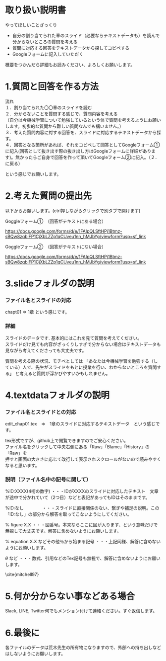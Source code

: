 # 取り扱い説明書

やってほしいことざっくり

- 自分の割り当てられた章のスライド（必要ならテキストデータも）を読んで分からないところの質問を考える    
- 質問に対応する回答をテキストデータから探してコピペする
- Googleフォームに記入していただく  
     
     
概要をつかんだら詳細もお読みください、よろしくお願いします。


# 1.質問と回答を作る方法


流れ  
１．割り当てられた〇〇章のスライドを読む  
２．分からないことを質問する感じで、質問内容を考える  
（自分は今機械学習について勉強しているという体で質問を考えるようにお願いします。初歩的な質問から難しい質問なんでも構いません。）   
３．考えた質問内容に対する回答を、スライドに対応するテキストデータから探す。     
４．回答となる箇所があれば、それをコピペして回答としてGoogleフォーム①に記入(回答として抜き出す際の抜き出し方はGoogleフォームに詳細があります)。無かったらご自身で回答を作って頂いてGoogleフォーム②に記入。（２．に戻る）    
    
という感じでお願いします。     


# 2.考えた質問の提出先

以下からお願いします。(ctrl押しながらクリックで別タブで開けます)


Goggleフォーム①　（回答がテキストにある場合）


https://docs.google.com/forms/d/e/1FAIpQLSftHPj1Btmz-sBQw8zqblFP1CjXbLZZp1qCUveu1nn_hMJbYg/viewform?usp=sf_link



Goggleフォーム②　（回答がテキストにない場合）


https://docs.google.com/forms/d/e/1FAIpQLSftHPj1Btmz-sBQw8zqblFP1CjXbLZZp1qCUveu1nn_hMJbYg/viewform?usp=sf_link



# 3.slideフォルダの説明  

### ファイル名とスライドの対応   
chapt01 ⇒ 1章  という感じです。

### 詳細
スライドのデータです. 基本的にはこれを見て質問を考えてください。  
スライドだけ見ても内容がざっくりしすぎで分からない場合はテキストデータも見ながら考えてくださっても大丈夫です。

質問を考える際の状況、モチベとしては
「あなたは今機械学習を勉強する（している）人で、先生がスライドをもとに授業を行い、わからないところを質問する」
と考えると質問が浮かびやすいかもしれません。
   
        
            
               

# 4.textdataフォルダの説明


### ファイル名とスライドとの対応

edit_chap01.tex　⇒　1章のスライドに対応するテキストデータ　という感じです。  
  
tex形式ですが、github上で閲覧できますのでご安心ください。     
ファイル名をクリックして中央右側にある「Raw」「Blame」「History」の「Raw」を  
押すと画面の大きさに応じて改行して表示されスクロールがないので読みやすくなると思います。  


### 説明（ファイル名中の記号に関して）

%ID:XXXX(4桁の数字) ・・・IDがXXXXのスライドに対応したテキスト　文章が途中で分かれていて（2つ目）などと表記があってもIDはそのままです。  
  
%ID:なし　　　　     ・・・スライドに直接関係のない、繋ぎや補足の説明。この「ID:なし」の部分から解答を取ってこないようにしてください。   

% figure X.X        ・・・図番号。本来ならここに図が入ります、という意味だけで無視して大丈夫です。解答に含めないようにお願いします。   

% equation X.X などその他％から始まる記号 ・・・上記同様、解答に含めないようにお願いします。  

$\theta$ など       ・・・数式、引用などのTex記号も無視で、解答に含めないようにお願いします。   

\cite{mitchell97}   


       
      
          

           

# 5.何か分からない事などある場合

Slack, LINE, Twitter何でもメンション付けて連絡ください。すぐ返信します。     

    
         
            

# 6.最後に

各ファイルのデータは荒木先生の所有物になりますので、外部への持ち出しなどはしないようにお願いします。
